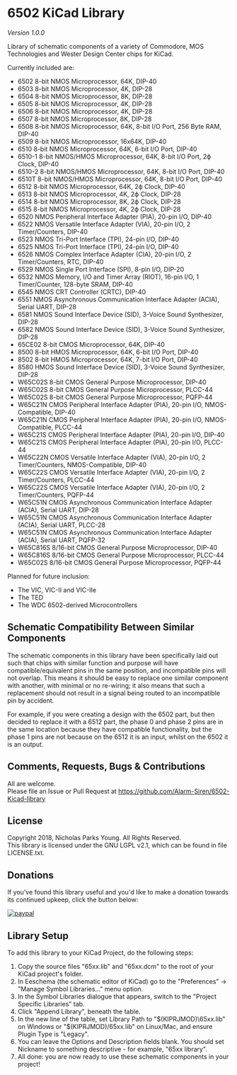# 6502 KiCad Library
*Version 1.0.0*

Library of schematic components of a variety of Commodore, MOS Technologies and Wester Design Center chips for KiCad.

Currently included are:
- 6502 8-bit NMOS Microprocessor, 64K, DIP-40
- 6503 8-bit NMOS Microprocessor, 4K, DIP-28
- 6504 8-bit NMOS Microprocessor, 8K, DIP-28
- 6505 8-bit NMOS Microprocessor, 4K, DIP-28
- 6506 8-bit NMOS Microprocessor, 4K, DIP-28
- 6507 8-bit NMOS Microprocessor, 8K, DIP-28
- 6508 8-bit NMOS Microprocessor, 64K, 8-bit I/O Port, 256 Byte RAM, DIP-40
- 6509 8-bit NMOS Microprocessor, 16x64K, DIP-40
- 6510 8-bit NMOS Microprocessor, 64K, 6-bit I/O Port, DIP-40
- 6510-1 8-bit NMOS/HMOS Microprocessor, 64K, 8-bit I/O Port, 2ϕ Clock, DIP-40
- 6510-2 8-bit NMOS/HMOS Microprocessor, 64K, 8-bit I/O Port, DIP-40
- 6510T 8-bit NMOS/HMOS Microprocessor, 64K, 8-bit I/O Port, DIP-40
- 6512 8-bit NMOS Microprocessor, 64K, 2ϕ Clock, DIP-40
- 6513 8-bit NMOS Microprocessor, 4K, 2ϕ Clock, DIP-28
- 6514 8-bit NMOS Microprocessor, 8K, 2ϕ Clock, DIP-28
- 6515 8-bit NMOS Microprocessor, 4K, 2ϕ Clock, DIP-28
- 6520 NMOS Peripheral Interface Adapter (PIA), 20-pin I/O, DIP-40
- 6522 NMOS Versatile Interface Adapter (VIA), 20-pin I/O, 2 Timer/Counters, DIP-40
- 6523 NMOS Tri-Port Interface (TPI), 24-pin I/O, DIP-40
- 6525 NMOS Tri-Port Interface (TPI), 24-pin I/O, DIP-40
- 6526 NMOS Complex Interface Adapter (CIA), 20-pin I/O, 2 Timer/Counters, RTC, DIP-40
- 6529 NMOS Single Port Interface (SPI), 8-pin I/O, DIP-20
- 6532 NMOS Memory, I/O and Timer Array (RIOT), 16-pin I/O, 1 Timer/Counter, 128-byte SRAM, DIP-40
- 6545 NMOS CRT Controller (CRTC), DIP-40
- 6551 NMOS Asynchronous Communication Interface Adapter (ACIA), Serial UART, DIP-28
- 6581 NMOS Sound Interface Device (SID), 3-Voice Sound Synthesizer, DIP-28
- 6582 NMOS Sound Interface Device (SID), 3-Voice Sound Synthesizer, DIP-28
- 65CE02 8-bit CMOS Microprocessor, 64K, DIP-40
- 8500 8-bit HMOS Microprocessor, 64K, 6-bit I/O Port, DIP-40
- 8502 8-bit HMOS Microprocessor, 64K, 7-bit I/O Port, DIP-40
- 8580 HMOS Sound Interface Device (SID), 3-Voice Sound Synthesizer, DIP-28
- W65C02S 8-bit CMOS General Purpose Microprocessor, DIP-40
- W65C02S 8-bit CMOS General Purpose Microprocessor, PLCC-44
- W65C02S 8-bit CMOS General Purpose Microprocessor, PQFP-44
- W65C21N CMOS Peripheral Interface Adapter (PIA), 20-pin I/O, NMOS-Compatible, DIP-40
- W65C21N CMOS Peripheral Interface Adapter (PIA), 20-pin I/O, NMOS-Compatible, PLCC-44
- W65C21S CMOS Peripheral Interface Adapter (PIA), 20-pin I/O, DIP-40
- W65C21S CMOS Peripheral Interface Adapter (PIA), 20-pin I/O, PLCC-44
- W65C22N CMOS Versatile Interface Adapter (VIA), 20-pin I/O, 2 Timer/Counters, NMOS-Compatible, DIP-40
- W65C22S CMOS Versatile Interface Adapter (VIA), 20-pin I/O, 2 Timer/Counters, PLCC-44
- W65C22S CMOS Versatile Interface Adapter (VIA), 20-pin I/O, 2 Timer/Counters, PQFP-44
- W65C51N CMOS Asynchronous Communication Interface Adapter (ACIA), Serial UART, DIP-28
- W65C51N CMOS Asynchronous Communication Interface Adapter (ACIA), Serial UART, PLCC-28
- W65C51N CMOS Asynchronous Communication Interface Adapter (ACIA), Serial UART, PQFP-32
- W65C816S 8/16-bit CMOS General Purpose Microprocessor, DIP-40
- W65C816S 8/16-bit CMOS General Purpose Microprocessor, PLCC-44
- W65C02S 8/16-bit CMOS General Purpose Microprocessor, PQFP-44

Planned for future inclusion:
- The VIC, VIC-II and VIC-IIe
- The TED
- The WDC 6502-derived Microcontrollers

## Schematic Compatibility Between Similar Components

The schematic components in this library have been specifically laid out such that chips with similar function and purpose will have compatible/equivalent pins in the same position, and incompatible pins will not overlap. This means it should be easy to replace one similar component with another, with minimal or no re-wiring; it also means that such a replacement should not result in a signal being routed to an incompatible pin by accident.

For example, if you were creating a design with the 6502 part, but then decided to replace it with a 6512 part, the phase 0 and phase 2 pins are in the same location because they have compatible functionality, but the phase 1 pins are not because on the 6512 it is an input, whilst on the 6502 it is an output.

## Comments, Requests, Bugs & Contributions
All are welcome.  
Please file an Issue or Pull Request at https://github.com/Alarm-Siren/6502-Kicad-library

## License
Copyright 2018, Nicholas Parks Young. All Rights Reserved.  
This library is licensed under the GNU LGPL v2.1, which can be found in file LICENSE.txt.

## Donations

If you've found this library useful and you'd like to make a donation towards its continued upkeep, click the button below:

[![paypal](https://www.paypalobjects.com/en_GB/i/btn/btn_donate_LG.gif)](https://www.paypal.com/cgi-bin/webscr?cmd=_s-xclick&hosted_button_id=UX25HM4CZFFWW)

## Library Setup
To add this library to your KiCad Project, do the following steps:
1. Copy the source files "65xx.lib" and "65xx.dcm" to the root of your KiCad project's folder.
2. In Eeschema (the schematic editor of KiCad) go to the "Preferences" -> "Manage Symbol Libraries..." menu option.
3. In the Symbol Libraries dialogue that appears, switch to the "Project Specific Libraries" tab.
4. Click "Append Library", beneath the table.
5. In the new line of the table, set Library Path to "$(KIPRJMOD)\65xx.lib" on Windows or "$(KIPRJMOD)/65xx.lib" on Linux/Mac, and ensure Plugin Type is "Legacy".
6. You can leave the Options and Description fields blank. You should set Nickname to something descriptive - for example, "65xx library".
7. All done: you are now ready to use these schematic components in your project!